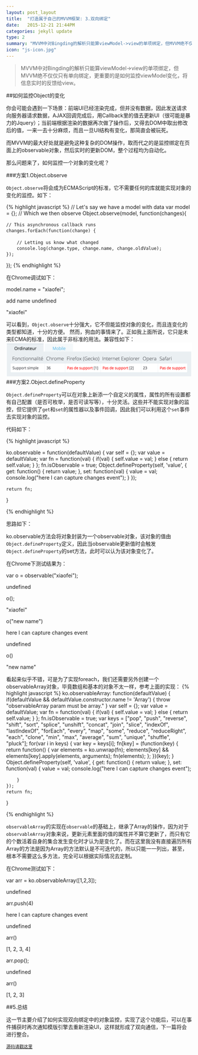 ```yaml
---
layout: post_layout
title:  "打造属于自己的MVVM框架: 3.双向绑定"
date:   2015-12-21 21:44PM
categories: jekyll update
type: 2
summary: "MVVM中对Bingding的解析只能算viewModel->view的单项绑定，但MVVM绝不仅仅只有单向绑定，更重要的是如何监控viewModel变化，将信息实时的反馈给view。"
icon: "js-icon.jpg"
---
```


>MVVM中对Bingding的解析只能算viewModel->view的单项绑定，但MVVM绝不仅仅只有单向绑定，更重要的是如何监控viewModel变化，将信息实时的反馈给view。

##如何监控Object的变化

你会可能会遇到一下场景：前端UI已经渲染完成，但并没有数据，因此发送请求向服务器请求数据，AJAX回调完成后，用Callback里的值去更新UI（很可能是暴力的Jquery）；当前端根据渲染的数据再次做了操作后，又得去DOM中取出修改后的值，一来一去十分麻烦，而且一旦UI结构有变化，那简直会被玩死。

而MVVM的最大好处就是避免这种复杂的DOM操作，取而代之的是监控绑定在页面上的observable对象，然后实时的更新DOM，整个过程均为自动化。

那么问题来了，如何监控一个对象的变化呢？

###方案1.Object.observe

`Object.observe`将会成为ECMAScript的标准，它不需要任何的库就能实现对象的变化的监控。如下：

{% highlight javascript %}
// Let's say we have a model with data
var model = {};
// Which we then observe
Object.observe(model, function(changes){

    // This asynchronous callback runs
    changes.forEach(function(change) {

        // Letting us know what changed
        console.log(change.type, change.name, change.oldValue);
    });

});
{% endhighlight %}

在Chrome调试如下：

model.name = "xiaofei";

add name undefined

"xiaofei"

可以看到，`Object.observe`十分强大，它不但能监控对象的变化，而且连变化的类型都知道，十分的方便。
然而，狗血的事情来了。正如我上面所说，它只是未来ECMA的标准，因此属于非标准的用法。兼容性如下：
![](/../img/mvvm3/observe.jpg)
###方案2.Object.defineProperty

`Object.defineProperty`可以在对象上新添一个自定义的属性，属性的所有设置都有自己配置（是否可枚举，是否可读写等），十分灵活。这些并不能实现对象的监控，但它提供了`get`和`set`的属性器以及事件回调，因此我们可以利用这个`set`事件去实现对象的监控。

代码如下：

{% highlight javascript %}

ko.observable = function(defaultValue) {
    var self = {};
    var value = defaultValue;
    var fn = function(val) {
        if(val) {
            self.value = val;
        } else {
            return self.value;
        }
    };
    fn.isObservable = true; 
    Object.defineProperty(self, 'value', {
        get: function() {
            return value;
        },
        set: function(val) {
            value = val;
            console.log("here I can capture changes event");
        }
    });

    return fn;
}

{% endhighlight %}

思路如下：

ko.observable方法会将对象封装为一个observable对象，该对象的值由`Object.defineProperty`定义，因此当observable更新值时会触发`Object.defineProperty`的set方法，此时可以认为该对象变化了。

在Chrome下测试结果为：

var o = observable("xiaofei");

undefined

o();

"xiaofei"

o("new name")

here I can capture changes event

undefined

o()

"new name"

看起来似乎不错，可是为了实现foreach，我们还需要另外创建一个observableArray对象，毕竟数组和基本的对象不太一样，参考上面的实现：
{% highlight javascript %}
ko.observableArray: function(defaultValue) {
    if(defaultValue && defaultValue.constructor.name != 'Array') {
        throw "observableArray param must be array."
    }
    var self = {};
    var value = defaultValue;
    var fn = function(val) {
        if(val) {
            self.value = val;
        } else {
            return self.value;
        }
    };
    fn.isObservable = true; 
    var keys = ["pop", "push", "reverse", "shift", "sort", "splice", "unshift", "concat", "join", "slice", "indexOf", "lastIndexOf", "forEach", "every", "map", "some", "reduce", "reduceRight", "each", "clone", "min", "max", "average", "sum", "unique", "shuffle", "pluck"];
    for(var i in keys) {
        var key = keys[i];
        fn[key] = (function(key) {
            return function() {
                var elements = ko.unwrap(fn);
                elements[key] && elements[key].apply(elements, arguments);
                fn(elements);
            };
        })(key);
    }
    Object.defineProperty(self, 'value', {
        get: function() {
            return value;
        },
        set: function(val) {
            value = val;
            console.log("here I can capture changes event");

        }
    });
    return fn;
}

{% endhighlight %}

`observableArray`的实现在`observable`的基础上，继承了Array的操作，因为对于`observableArray`对象来说，更新元素里面的值的属性并不算它更新了，而只有它的个数活着自身的集合发生变化时才认为是变化了。而在这里我没有直接遍历所有Array的方法是因为Array的方法默认是不可迭代的，所以只能一一列出，甚至，根本不需要这么多方法，完全可以根据实际情况去定制。

在Chrome测试如下：

var arr = ko.observableArray([1,2,3]);

undefined

arr.push(4)

here I can capture changes event

undefined

arr()

[1, 2, 3, 4]

arr.pop();

undefined

arr()

[1, 2, 3]


##5.总结

这一节主要介绍了如何实现双向绑定中的对象监控，实现了这个功能后，可以在事件捕获时再次通知模版引擎去重新渲染UI，这样就形成了双向通信，下一篇将会进行整合。

[`源码请戳这里`](https://github.com/kkkkkxiaofei/Dig-Knockout)


